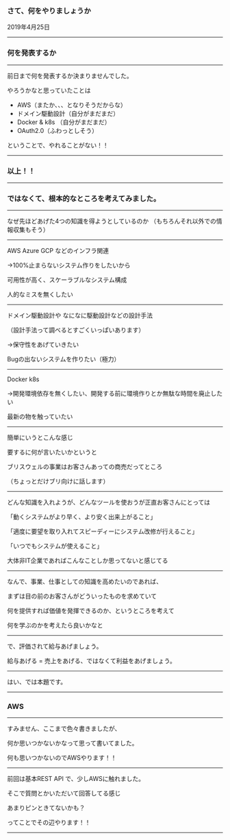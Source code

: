 ### さて、何をやりましょうか

2019年4月25日

---


### 何を発表するか

---
前日まで何を発表するか決まりませんでした。

やろうかなと思っていたことは
* AWS（またか、、、となりそうだからな）
* ドメイン駆動設計（自分がまだまだ）
* Docker & k8s （自分がまだまだ）
* OAuth2.0（ふわっとしそう）

ということで、やれることがない！！


---

### 以上！！

---

### ではなくて、根本的なところを考えてみました。

---

なぜ先ほどあげた4つの知識を得ようとしているのか
（もちろんそれ以外での情報収集もそう）

---

AWS Azure GCP などのインフラ関連

→100%止まらないシステム作りをしたいから

可用性が高く、スケーラブルなシステム構成

人的なミスを無くしたい

---

ドメイン駆動設計や なになに駆動設計などの設計手法

（設計手法って調べるとすごくいっぱいあります）

→保守性をあげていきたい

Bugの出ないシステムを作りたい（極力）

---

Docker k8s

→開発環境依存を無くしたい、開発する前に環境作りとか無駄な時間を廃止したい

最新の物を触っていたい

---

簡単にいうとこんな感じ

要するに何が言いたいかというと

ブリスウェルの事業はお客さんあっての商売だってところ

（ちょっとだけブリ向けに話します）

---

どんな知識を入れようが、どんなツールを使おうが正直お客さんにとっては

「動くシステムがより早く、より安く出来上がること」

「適度に要望を取り入れてスピーディーにシステム改修が行えること」

「いつでもシステムが使えること」

大体非IT企業であればこんなことしか思ってないと感じてる

---

なんで、事業、仕事としての知識を高めたいのであれば、

まずは目の前のお客さんがどういったものを求めていて

何を提供すれば価値を発揮できるのか、というところを考えて

何を学ぶのかを考えたら良いかなと

---

で、評価されて給与あげましょう。

給与あげる = 売上をあげる、ではなくて利益をあげましょう。

---

はい、では本題です。

---

### AWS

---

すみません、ここまで色々書きましたが、

何か思いつかないかなって思って書いてました。

何も思いつかないのでAWSやります！！

---

前回は基本REST API で、少しAWSに触れました。

そこで質問とかいただいて回答してる感じ

あまりピンときてないかも？

ってことでその辺やります！！

---


